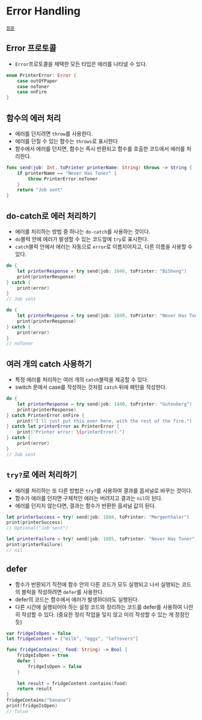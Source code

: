 # Error Handling

[`원문`](https://docs.swift.org/swift-book/GuidedTour/GuidedTour.html#ID623)

## Error 프로토콜

- `Error`프로토콜을 채택한 모든 타입은 에러를 나타낼 수 있다.

~~~swift
enum PrinterError: Error {
    case outOfPaper
    case noToner
    case onFire
}
~~~

## 함수의 에러 처리

- 에러를 던지려면 `throw`를 사용한다.
- 에러를 던질 수 있는 함수는 `throws`로 표시한다
- 함수에서 에러를 던지면, 함수는 즉시 반환되고 함수를 호출한 코드에서 에러를 처리한다.

~~~swift
func send(job: Int, toPrinter printerName: String) throws -> String {
    if printerName == "Never Has Toner" {
        throw PrinterError.noToner
    }
    return "Job sent"
}
~~~

## do-catch로 에러 처리하기

- 에러를 처리하는 방법 중 하나는 `do-catch`를 사용하는 것이다.
- `do`블럭 안에 에러가 발생할 수 있는 코드앞에 `try`로 표시한다.
- `catch`블럭 안에서 에러는 자동으로 `error`로 이름지어지고, 다른 이름을 사용할 수 있다.

~~~swift
do {
    let printerResponse = try send(job: 1040, toPrinter: "BiSheng")
    print(printerResponse)
} catch {
    print(error)
}
// Job sent

do {
    let printerResponse = try send(job: 1040, toPrinter: "Never Has Toner")
    print(printerResponse)
} catch {
    print(error)
}
// noToner
~~~

## 여러 개의 catch 사용하기

- 특정 에러를 처리하는 여러 개의 `catch`블럭을 제공할 수 있다.
- switch 문에서 case를 작성하는 것처럼 `catch` 뒤에 패턴을 작성한다.

~~~swift
do {
    let printerResponse = try send(job: 1440, toPrinter: "Gutenberg")
    print(printerResponse)
} catch PrinterError.onFire {
    print("I'll just put this over here, with the rest of the fire.")
} catch let printerError as PrinterError {
    print("Printer error: \(printerError).")
} catch {
    print(error)
}
// Job sent
~~~

## `try?`로 에러 처리하기

- 에러를 처리하는 또 다른 방법은 `try?`를 사용하여 결과를 옵셔널로 바꾸는 것이다.
- 함수가 에러를 던지면 구체적인 에러는 버려지고 결과는 `nil`이 된다.
- 에러를 던지지 않는다면, 결과는 함수가 반환한 옵셔널 값이 된다.

~~~swift
let printerSuccess = try? send(job: 1884, toPrinter: "Mergenthaler")
print(printerSuccess)
// Optional("Job sent")

let printerFailure = try? send(job: 1885, toPrinter: "Never Has Toner")
print(printerFailure)
// nil
~~~

## defer

- 함수가 반환되기 직전에 함수 안의 다른 코드가 모두 실행되고 나서 실행되는 코드의 블럭을 작성하려면 `defer`를 사용한다.
- defer의 코드는 함수에서 에러가 발생하더라도 실행된다.
- 다른 시간에 실행되어야 하는 설정 코드와 정리하는 코드를 defer를 사용하여 나란히 작성할 수 있다. (중요한 정리 작업을 잊지 않고 미리 작성할 수 있는 게 장점인 듯)

~~~swift
var fridgeIsOpen = false
let fridgeContent = ["milk", "eggs", "leftovers"]

func fridgeContains(_ food: String) -> Bool {
    fridgeIsOpen = true
    defer {
        fridgeIsOpen = false
    }
    
    let result = fridgeContent.contains(food)
    return result
}
fridgeContains("banana")
print(fridgeIsOpen)
// false
~~~

